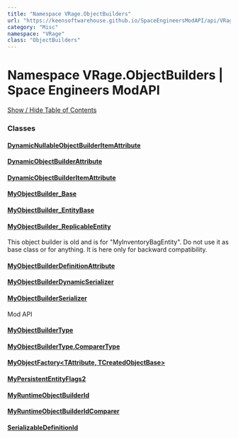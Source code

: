 ```yaml
---
title: "Namespace VRage.ObjectBuilders"
url: "https://keensoftwarehouse.github.io/SpaceEngineersModAPI/api/VRage.ObjectBuilders.html"
category: "Misc"
namespace: "VRage"
class: "ObjectBuilders"
---
```


# Namespace VRage.ObjectBuilders | Space Engineers ModAPI

[Show / Hide Table of Contents](#sidetoggle)

### Classes

#### [DynamicNullableObjectBuilderItemAttribute](https://keensoftwarehouse.github.io/SpaceEngineersModAPI/api/VRage.ObjectBuilders.DynamicNullableObjectBuilderItemAttribute.html)

#### [DynamicObjectBuilderAttribute](https://keensoftwarehouse.github.io/SpaceEngineersModAPI/api/VRage.ObjectBuilders.DynamicObjectBuilderAttribute.html)

#### [DynamicObjectBuilderItemAttribute](https://keensoftwarehouse.github.io/SpaceEngineersModAPI/api/VRage.ObjectBuilders.DynamicObjectBuilderItemAttribute.html)

#### [MyObjectBuilder\_Base](https://keensoftwarehouse.github.io/SpaceEngineersModAPI/api/VRage.ObjectBuilders.MyObjectBuilder_Base.html)

#### [MyObjectBuilder\_EntityBase](https://keensoftwarehouse.github.io/SpaceEngineersModAPI/api/VRage.ObjectBuilders.MyObjectBuilder_EntityBase.html)

#### [MyObjectBuilder\_ReplicableEntity](https://keensoftwarehouse.github.io/SpaceEngineersModAPI/api/VRage.ObjectBuilders.MyObjectBuilder_ReplicableEntity.html)

This object builder is old and is for "MyInventoryBagEntity". Do not use it as base class or for anything. It is here only for backward compatibility.

#### [MyObjectBuilderDefinitionAttribute](https://keensoftwarehouse.github.io/SpaceEngineersModAPI/api/VRage.ObjectBuilders.MyObjectBuilderDefinitionAttribute.html)

#### [MyObjectBuilderDynamicSerializer](https://keensoftwarehouse.github.io/SpaceEngineersModAPI/api/VRage.ObjectBuilders.MyObjectBuilderDynamicSerializer.html)

#### [MyObjectBuilderSerializer](https://keensoftwarehouse.github.io/SpaceEngineersModAPI/api/VRage.ObjectBuilders.MyObjectBuilderSerializer.html)

Mod API

#### [MyObjectBuilderType](https://keensoftwarehouse.github.io/SpaceEngineersModAPI/api/VRage.ObjectBuilders.MyObjectBuilderType.html)

#### [MyObjectBuilderType.ComparerType](https://keensoftwarehouse.github.io/SpaceEngineersModAPI/api/VRage.ObjectBuilders.MyObjectBuilderType.ComparerType.html)

#### [MyObjectFactory<TAttribute, TCreatedObjectBase>](https://keensoftwarehouse.github.io/SpaceEngineersModAPI/api/VRage.ObjectBuilders.MyObjectFactory-2.html)

#### [MyPersistentEntityFlags2](https://keensoftwarehouse.github.io/SpaceEngineersModAPI/api/VRage.ObjectBuilders.MyPersistentEntityFlags2.html)

#### [MyRuntimeObjectBuilderId](https://keensoftwarehouse.github.io/SpaceEngineersModAPI/api/VRage.ObjectBuilders.MyRuntimeObjectBuilderId.html)

#### [MyRuntimeObjectBuilderIdComparer](https://keensoftwarehouse.github.io/SpaceEngineersModAPI/api/VRage.ObjectBuilders.MyRuntimeObjectBuilderIdComparer.html)

#### [SerializableDefinitionId](https://keensoftwarehouse.github.io/SpaceEngineersModAPI/api/VRage.ObjectBuilders.SerializableDefinitionId.html)